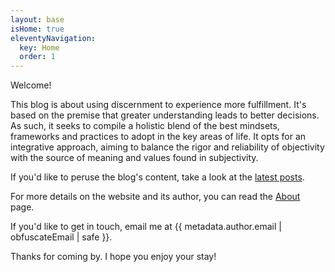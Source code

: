 ```yaml
---
layout: base
isHome: true
eleventyNavigation:
  key: Home
  order: 1
---
```


Welcome!

This blog is about using discernment to experience more fulfillment. It's based on the premise that greater understanding leads to better decisions. As such, it seeks to compile a holistic blend of the best mindsets, frameworks and practices to adopt in the key areas of life. It opts for an integrative approach, aiming to balance the rigor and reliability of objectivity with the source of meaning and values found in subjectivity.

If you'd like to peruse the blog's content, take a look at the [latest posts](/blog/).

For more details on the website and its author, you can read the [About](/about/) page.

If you'd like to get in touch, email me at <span style="color: var(--subtitle-color)">{{ metadata.author.email | obfuscateEmail | safe }}</span>.

Thanks for coming by. I hope you enjoy your stay!
